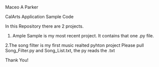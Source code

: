 Maceo A Parker

CalArts Application Sample Code

In this Repository there are 2 projects.

1. Ample Sample is my most recent project. It contains that one .py file.
     
2.The song filter is my first music realted pyhton project
  Please pull Song_Filter.py and Song_List.txt, the py reads the .txt

Thank You!
